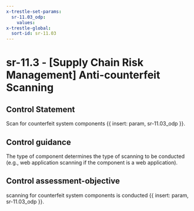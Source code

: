 ```yaml
---
x-trestle-set-params:
  sr-11.03_odp:
    values:
x-trestle-global:
  sort-id: sr-11.03
---
```


# sr-11.3 - \[Supply Chain Risk Management\] Anti-counterfeit Scanning

## Control Statement

Scan for counterfeit system components {{ insert: param, sr-11.03_odp }}.

## Control guidance

The type of component determines the type of scanning to be conducted (e.g., web application scanning if the component is a web application).

## Control assessment-objective

scanning for counterfeit system components is conducted {{ insert: param, sr-11.03_odp }}.
